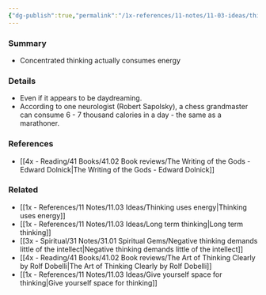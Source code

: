 ```yaml
---
{"dg-publish":true,"permalink":"/1x-references/11-notes/11-03-ideas/thinking-is-hard-work/","title":"Thinking is hard work","created":"2023-09-10T13:19:35.692+03:00","updated":"2024-02-14T20:18:21.892+03:00"}
---
```



### Summary
- Concentrated thinking actually consumes energy

### Details
- Even if it appears to be daydreaming.
- According to one neurologist (Robert Sapolsky), a chess grandmaster can consume 6 - 7 thousand calories in a day - the same as a marathoner.

### References
- [[4x - Reading/41 Books/41.02 Book reviews/The Writing of the Gods - Edward Dolnick\|The Writing of the Gods - Edward Dolnick]]

### Related
- [[1x - References/11 Notes/11.03 Ideas/Thinking uses energy\|Thinking uses energy]]
- [[1x - References/11 Notes/11.03 Ideas/Long term thinking\|Long term thinking]]
- [[3x - Spiritual/31 Notes/31.01 Spiritual Gems/Negative thinking demands little of the intellect\|Negative thinking demands little of the intellect]]
- [[4x - Reading/41 Books/41.02 Book reviews/The Art of Thinking Clearly by Rolf Dobelli\|The Art of Thinking Clearly by Rolf Dobelli]]
- [[1x - References/11 Notes/11.03 Ideas/Give yourself space for thinking\|Give yourself space for thinking]]